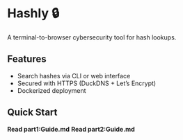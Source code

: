 # Hashly 🔒  
A terminal-to-browser cybersecurity tool for hash lookups.  

## Features  
- Search hashes via CLI or web interface  
- Secured with HTTPS (DuckDNS + Let’s Encrypt)  
- Dockerized deployment  

## Quick Start  
**Read part1:Guide.md**
**Read part2:Guide.md**
